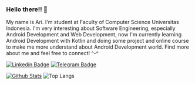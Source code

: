 ### Hello there!! 👋

My name is Ari. I'm student at Faculty of Computer Science Universitas Indonesia. I'm very interesting about Software Engineering, especially Android Development and Web Development, now I'm currently learning Android Development with Kotlin and doing some project and online course to make me more understand about Android Development world. 
Find more about me and feel free to connect! ^-^

[![Linkedin Badge](https://img.shields.io/badge/-LinkedIn-blue?style=flat-square&logo=Linkedin&logoColor=white&link=https://www.linkedin.com/in/nugrahaa878/)](https://www.linkedin.com/in/nugrahaa878/)
[![Telegram Badge](https://img.shields.io/badge/-Telegram-blue?style=flat-square&logo=telegram&logoColor=white&link=https://t.me/nugrahaa878)](https://t.me/nugrahaa878)

[![Github Stats](https://github-readme-stats.vercel.app/api?username=nugrahaa878&theme=dark&show_icons=true)](https://github.com/nugrahaa878/)
![Top Langs](https://github-readme-stats.vercel.app/api/top-langs/?username=nugrahaa878&hide=TeX&layout=compact&theme=dark)
